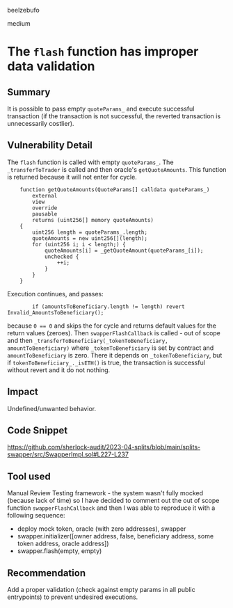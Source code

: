 beelzebufo

medium

# The `flash` function has improper data validation

## Summary
It is possible to pass empty `quoteParams_` and execute successful transaction (if the transaction is not successful, the reverted transaction is unnecessarily costlier).

## Vulnerability Detail
The `flash` function is called with empty `quoteParams_`. The `_transferToTrader` is called and then oracle's `getQuoteAmounts`. This function is returned because it will not enter for cycle.

```solidity
    function getQuoteAmounts(QuoteParams[] calldata quoteParams_)
        external
        view
        override
        pausable
        returns (uint256[] memory quoteAmounts)
    {
        uint256 length = quoteParams_.length;
        quoteAmounts = new uint256[](length);
        for (uint256 i; i < length;) {
            quoteAmounts[i] = _getQuoteAmount(quoteParams_[i]);
            unchecked {
                ++i;
            }
        }
    }
```

Execution continues, and passes:

```solidity
        if (amountsToBeneficiary.length != length) revert Invalid_AmountsToBeneficiary();
```

because `0 == 0` and skips the for cycle and returns default values for the return values (zeroes). Then `swapperFlashCallback` is called - out of scope and then `_transferToBeneficiary(_tokenToBeneficiary, amountToBeneficiary)` where `_tokenToBeneficiary` is set by contract and `amountToBeneficiary` is zero. There it depends on `_tokenToBeneficiary`, but if `tokenToBeneficiary_._isETH()` is true, the transaction is successful without revert and it do not nothing.

## Impact
Undefined/unwanted behavior.

## Code Snippet
https://github.com/sherlock-audit/2023-04-splits/blob/main/splits-swapper/src/SwapperImpl.sol#L227-L237

## Tool used
Manual Review
Testing framework - the system wasn't fully mocked (because lack of time) so I have decided to comment out the out of scope function `swapperFlashCallback` and then I was able to reproduce it with a following sequence:

- deploy mock token, oracle (with zero addresses), swapper
- swapper.initializer([owner address, false, beneficiary address, some token address, oracle address])
- swapper.flash(empty, empty)

## Recommendation
Add a proper validation (check against empty params in all public entrypoints) to prevent undesired executions.
